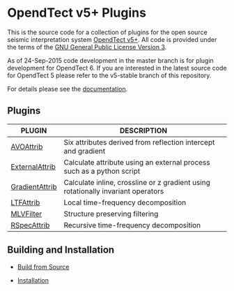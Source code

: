 # OpendTect v5+ Plugins 

This is the source code for a collection of plugins for the open source seismic interpretation system [OpendTect v5+](http://www.opendtect.org). All code is provided under the terms of the [GNU General Public License Version 3](./LICENSE.txt).

As of 24-Sep-2015 code development in the master branch is for plugin development for OpendTect 6. If you are interested in the latest source code for OpendTect 5 please refer to the v5-stable branch of this repository.

For details please see the [documentation](http://waynegm.github.io/OpendTect-Plugin-Docs/).

## Plugins

| PLUGIN | DESCRIPTION |
|--------|-------------|
| [AVOAttrib](http://waynegm.github.io/OpendTect-Plugin-Docs/Attributes/AVOAttrib/) | Six attributes derived from reflection intercept and gradient |
| [ExternalAttrib](http://waynegm.github.io/OpendTect-Plugin-Docs/Attributes/ExternalAttrib/) | Calculate attribute using an external process such as a python script |
| [GradientAttrib](http://waynegm.github.io/OpendTect-Plugin-Docs/Attributes/GradientAttrib/) | Calculate inline, crossline or z gradient using rotationally invariant operators |
| [LTFAttrib](http://waynegm.github.io/OpendTect-Plugin-Docs/Attributes/LTFAttrib/) | Local time-frequency decomposition |
| [MLVFilter](http://waynegm.github.io/OpendTect-Plugin-Docs/Attributes/MLVFilter/) | Structure preserving filtering |
| [RSpecAttrib](http://waynegm.github.io/OpendTect-Plugin-Docs/Attributes/RSpecAttrib/) | Recursive time-frequency decomposition |

## Building and Installation

* [Build from Source](http://waynegm.github.io/OpendTect-Plugin-Docs/Installation/building-from-source/)

* [Installation](http://waynegm.github.io/OpendTect-Plugin-Docs/Installation/installation/)
